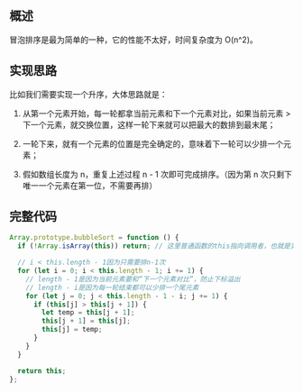 ## 概述

冒泡排序是最为简单的一种，它的性能不太好，时间复杂度为 O(n^2)。

## 实现思路

比如我们需要实现一个升序，大体思路就是：

1. 从第一个元素开始，每一轮都拿当前元素和下一个元素对比，如果当前元素 > 下一个元素，就交换位置，这样一轮下来就可以把最大的数排到最末尾；

2. 一轮下来，就有一个元素的位置是完全确定的，意味着下一轮可以少排一个元素；

3. 假如数组长度为 n，重复上述过程 n - 1 次即可完成排序。（因为第 n 次只剩下唯一一个元素在第一位，不需要再排）

## 完整代码

```js
Array.prototype.bubbleSort = function () {
  if (!Array.isArray(this)) return; // 这里普通函数的this指向调用者，也就是实例化的数组

  // i < this.length - 1因为只需要排n-1次
  for (let i = 0; i < this.length - 1; i += 1) {
    // length - 1是因为当前元素要和“下一个元素对比”，防止下标溢出
    // length - i是因为每一轮结束都可以少排一个尾元素
    for (let j = 0; j < this.length - 1 - i; j += 1) {
      if (this[j] > this[j + 1]) {
        let temp = this[j + 1];
        this[j + 1] = this[j];
        this[j] = temp;
      }
    }
  }

  return this;
};
```

